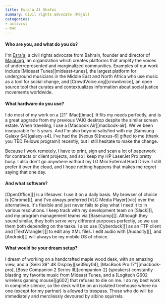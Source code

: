```yaml
---
title: Esra'a Al Shafei
summary: Civil rights advocate (Majal)
categories:
- activist
- mac
---
```


#### Who are you, and what do you do?

I'm [Esra'a](https://en.wikipedia.org/wiki/Esra%27a_Al-Shafei "Esra'a's Wikipedia page."), a civil rights advocate from Bahrain, founder and director of [Majal.org](http://majal.org/), an organization which creates platforms that amplify the voices of underrepresented and marginalized communities. Examples of our work include [Mideast Tunes][mideast-tunes], the largest platform for underground musicians in the Middle East and North Africa who use music as a tool for social change, and [CrowdVoice.org][crowdvoice], an open source tool that curates and contextualizes information about social justice movements worldwide. 

#### What hardware do you use?

I do most of my work on a [21" iMac][imac]. It fits my needs perfectly, and is a great upgrade from my previous VAIO desktop despite the similar screen estate. When traveling, I use a [Macbook Air][macbook-air]. We've been inseparable for 5 years. And I'm also beyond satisfied with my [Samsung Galaxy S4][galaxy-s4]. I've had the [Nexus 6][nexus-6] gifted to me (thank you TED Fellows program!) recently, but I still hesitate to make the change.

Because I work remotely, I have to print, sign and scan a lot of paperwork for contracts or client projects, and so I keep my HP LaserJet Pro pretty busy. I also don't go anywhere without my LG Mini External Hard Drive. I still prefer it over the cloud, and I hope nothing happens that makes me regret saying that one day. 

#### And what software?

[OpenOffice][] is a lifesaver. I use it on a daily basis. My browser of choice is [Chrome][], and I've always preferred [VLC Media Player][vlc] over the alternatives. It's flexible and just never fails to play what I need it to in various resolutions. I keep track with my development team on [Slack][], and my program management teams via [Basecamp][]. Although they sound similar, they both serve very different purposes perfectly, so we use them both depending on the tasks. I also use [Cyberduck][] as an FTP client and [TextWrangler][] to edit any XML files. I edit audio with [Audacity][], and [Android][] will always be my mobile OS of choice. 

#### What would be your dream setup?

I dream of working on a handcrafted maple wood desk, with an amazing view, and a [Seiki 39" 4K Display][se39uy04], [MacBook Pro 17"][macbook-pro], [Bose Companion 2 Series III][companion-2] (speakers) constantly blasting my favorite music from Mideast Tunes, and a [Logitech G602 wireless gaming mouse][g602] that refuses to die on me. I do my best work in complete silence, so the desk will be on an isolated treehouse where no one (except for my partner) is allowed to trespass. Those who do will be immediately and mercilessly devoured by albino squirrels. 